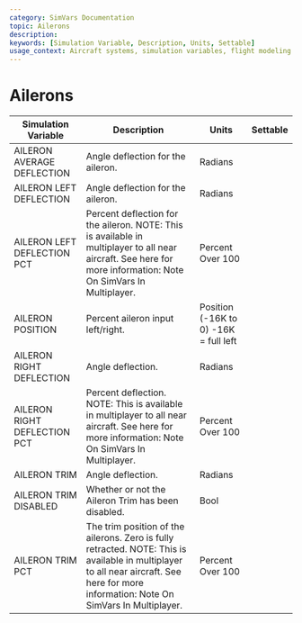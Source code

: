 ```yaml
---
category: SimVars Documentation
topic: Ailerons
description: 
keywords: [Simulation Variable, Description, Units, Settable]
usage_context: Aircraft systems, simulation variables, flight modeling
---
```


# Ailerons

| Simulation Variable | Description | Units | Settable |
| --- | --- | --- | --- |
| AILERON AVERAGE DEFLECTION | Angle deflection for the aileron. | Radians |  |
| AILERON LEFT DEFLECTION | Angle deflection for the aileron. | Radians |  |
| AILERON LEFT DEFLECTION PCT | Percent deflection for the aileron. NOTE: This is available in multiplayer to all near aircraft. See here for more information: Note On SimVars In Multiplayer. | Percent Over 100 |  |
| AILERON POSITION | Percent aileron input left/right. | Position (-16K to 0) -16K = full left |  |
| AILERON RIGHT DEFLECTION | Angle deflection. | Radians |  |
| AILERON RIGHT DEFLECTION PCT | Percent deflection. NOTE: This is available in multiplayer to all near aircraft. See here for more information: Note On SimVars In Multiplayer. | Percent Over 100 |  |
| AILERON TRIM | Angle deflection. | Radians |  |
| AILERON TRIM DISABLED | Whether or not the Aileron Trim has been disabled. | Bool |  |
| AILERON TRIM PCT | The trim position of the ailerons. Zero is fully retracted. NOTE: This is available in multiplayer to all near aircraft. See here for more information: Note On SimVars In Multiplayer. | Percent Over 100 |  |